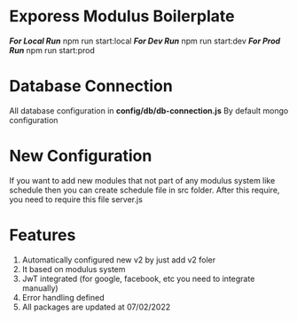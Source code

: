 # Exporess Modulus Boilerplate

***For Local Run***
npm run start:local
***For Dev Run***
npm run start:dev
***For Prod Run***
npm run start:prod

# Database Connection

All database configuration in **config/db/db-connection.js**
By default mongo configuration

# New Configuration

If you want to add new modules that not part of any modulus system like schedule then you can create schedule file in src folder. After this require, you need to require this file server.js

# Features

1. Automatically configured new v2 by just add v2 foler
2. It based on modulus system
3. JwT integrated (for google, facebook, etc you need to integrate manually)
4. Error handling defined
5. All packages are updated at 07/02/2022
